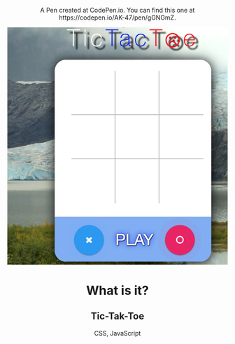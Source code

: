 <p align="center">A Pen created at CodePen.io. You can find this one at https://codepen.io/AK-47/pen/gGNGmZ.</p>

<img src="https://github.com/YKalashnikov/Tic-Tac-Toe/blob/gh-pages/tic%20tac%20toe%20game.png"/>
<h1 align="center">What is it?</h1>
<h2 align="center">Tic-Tak-Toe</h2>
<p align="center">CSS, JavaScript</p> 


 
